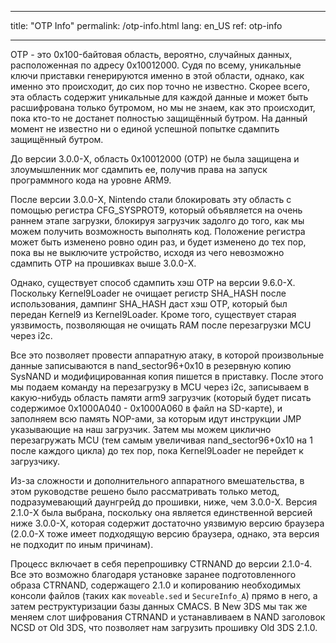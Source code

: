* * *

title: "OTP Info" permalink: /otp-info.html lang: en_US ref: otp-info

* * *

OTP - это 0x100-байтовая область, вероятно, случайных данных, расположенная по адресу 0x10012000. Судя по всему, уникальные ключи приставки генерируются именно в этой области, однако, как именно это происходит, до сих пор точно не известно. Скорее всего, эта область содержит уникальные для каждой данные и может быть расшифрована только бутромом, но мы не знаем, как это происходит, пока кто-то не достанет полностью защищённый бутром. На данный момент не известно ни о единой успешной попытке сдампить защищённый бутром.

До версии 3.0.0-X, область 0x10012000 (OTP) не была защищена и злоумышленник мог сдампить ее, получив права на запуск программного кода на уровне ARM9.

После версии 3.0.0-X, Nintendo стали блокировать эту область с помощью регистра CFG_SYSPROT9, который объявляется на очень раннем этапе загрузки, блокируя загрузчик задолго до того, как мы можем получить возможность выполнять код. Положение регистра может быть изменено ровно один раз, и будет изменено до тех пор, пока вы не выключите устройство, исходя из чего невозможно сдампить OTP на прошивках выше 3.0.0-X.

Однако, существует способ сдампить хэш OTP на версии 9.6.0-X. Поскольку Kernel9Loader не очищает регистр SHA_HASH после использования, дампинг SHA_HASH даст хэш OTP, который был передан Kernel9 из Kernel9Loader. Кроме того, существует старая уязвимость, позволяющая не очищать RAM после перезагрузки MCU через i2c.

Все это позволяет провести аппаратную атаку, в которой произвольные данные записываются в nand_sector96+0x10 в резервную копию SysNAND и модифицированная копия пишется в приставку. После этого мы подаем команду на перезагрузку в MCU через i2c, записываем в какую-нибудь область памяти arm9 загрузчик (который будет писать содержимое 0x1000A040 - 0x1000A060 в файл на SD-карте), и заполняем всю память NOP-ами, за которым идут инструкции JMP указывающие на наш загрузчик. Затем мы можем циклично перезагружать MCU (тем самым увеличивая nand_sector96+0х10 на 1 после каждого цикла) до тех пор, пока Kernel9Loader не перейдет к загрузчику.

Из-за сложности и дополнительного аппаратного вмешательства, в этом руководстве решено было рассматривать только метод, подразумевающий даунгрейд до прошивки, ниже, чем 3.0.0-X. Версия 2.1.0-X была выбрана, поскольку она является единственной версией ниже 3.0.0-X, которая содержит достаточно уязвимую версию браузера (2.0.0-X тоже имеет подходящую версию браузера, однако, эта версия не подходит по иным причинам).

Процесс включает в себя перепрошивку CTRNAND до версии 2.1.0-4. Все это возможно благодаря установке заранее подготовленного образа CTRNAND, содержащего 2.1.0 и копированию необходимых консоли файлов (таких как `moveable.sed` и `SecureInfo_A`) прямо в него, а затем реструктуризации базы данных CMACS. В New 3DS мы так же меняем слот шифрования CTRNAND и устанавливаем в NAND заголовок NCSD от Old 3DS, что позволяет нам загрузить прошивку Old 3DS 2.1.0.